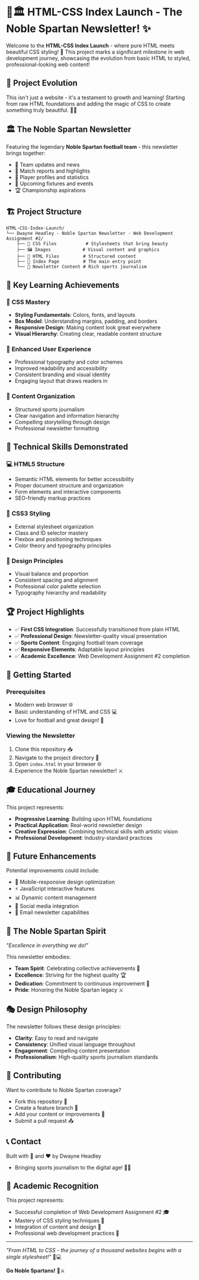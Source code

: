 # 🎨🏛️ HTML-CSS Index Launch - The Noble Spartan Newsletter! ✨

Welcome to the **HTML-CSS Index Launch** - where pure HTML meets beautiful CSS styling! 🎯 This project marks a significant milestone in web development journey, showcasing the evolution from basic HTML to styled, professional-looking web content!

## 🚀 Project Evolution

This isn't just a website - it's a testament to growth and learning! Starting from raw HTML foundations and adding the magic of CSS to create something truly beautiful. 🎨✨

## 🏛️ The Noble Spartan Newsletter

Featuring the legendary **Noble Spartan football team** - this newsletter brings together:
- 🏈 Team updates and news
- 📰 Match reports and highlights  
- 👥 Player profiles and statistics
- 📅 Upcoming fixtures and events
- 🏆 Championship aspirations

## 🏗️ Project Structure

```
HTML-CSS-Index-Launch/
└── Dwayne Headley - Noble Spartan Newsletter - Web Development Assignment #2/
    ├── 🎨 CSS Files           # Stylesheets that bring beauty
    ├── 🖼️ Images            # Visual content and graphics
    ├── 📄 HTML Files         # Structured content
    ├── 🎯 Index Page         # The main entry point
    └── 📰 Newsletter Content # Rich sports journalism
```

## 🌟 Key Learning Achievements

### 🎨 **CSS Mastery**
- **Styling Fundamentals**: Colors, fonts, and layouts
- **Box Model**: Understanding margins, padding, and borders
- **Responsive Design**: Making content look great everywhere
- **Visual Hierarchy**: Creating clear, readable content structure

### 📱 **Enhanced User Experience**
- Professional typography and color schemes
- Improved readability and accessibility
- Consistent branding and visual identity
- Engaging layout that draws readers in

### 🏈 **Content Organization**
- Structured sports journalism
- Clear navigation and information hierarchy
- Compelling storytelling through design
- Professional newsletter formatting

## 🎯 Technical Skills Demonstrated

### 💻 **HTML5 Structure**
- Semantic HTML elements for better accessibility
- Proper document structure and organization
- Form elements and interactive components
- SEO-friendly markup practices

### 🎨 **CSS3 Styling**
- External stylesheet organization
- Class and ID selector mastery
- Flexbox and positioning techniques
- Color theory and typography principles

### 📐 **Design Principles**
- Visual balance and proportion
- Consistent spacing and alignment
- Professional color palette selection
- Typography hierarchy and readability

## 🏆 Project Highlights

- ✅ **First CSS Integration**: Successfully transitioned from plain HTML
- ✅ **Professional Design**: Newsletter-quality visual presentation
- ✅ **Sports Content**: Engaging football team coverage
- ✅ **Responsive Elements**: Adaptable layout principles
- ✅ **Academic Excellence**: Web Development Assignment #2 completion

## 🚀 Getting Started

### Prerequisites
- Modern web browser 🌐
- Basic understanding of HTML and CSS 💻
- Love for football and great design! 🏈

### Viewing the Newsletter
1. Clone this repository 📥
2. Navigate to the project directory 📂
3. Open `index.html` in your browser 🌐
4. Experience the Noble Spartan newsletter! ⚔️

## 🎓 Educational Journey

This project represents:
- **Progressive Learning**: Building upon HTML foundations
- **Practical Application**: Real-world newsletter design
- **Creative Expression**: Combining technical skills with artistic vision
- **Professional Development**: Industry-standard practices

## 🔮 Future Enhancements

Potential improvements could include:
- 📱 Mobile-responsive design optimization
- ⚡ JavaScript interactive features
- 📊 Dynamic content management
- 🔗 Social media integration
- 📧 Email newsletter capabilities

## 🏈 The Noble Spartan Spirit

*"Excellence in everything we do!"*

This newsletter embodies:
- **Team Spirit**: Celebrating collective achievements 🤝
- **Excellence**: Striving for the highest quality 🏆
- **Dedication**: Commitment to continuous improvement 💪
- **Pride**: Honoring the Noble Spartan legacy ⚔️

## 🎭 Design Philosophy

The newsletter follows these design principles:
- **Clarity**: Easy to read and navigate
- **Consistency**: Unified visual language throughout
- **Engagement**: Compelling content presentation
- **Professionalism**: High-quality sports journalism standards

## 🤝 Contributing

Want to contribute to Noble Spartan coverage?
- Fork this repository 🍴
- Create a feature branch 🌿
- Add your content or improvements 📝
- Submit a pull request 📤

## 📞 Contact

Built with 🏈 and ❤️ by Dwayne Headley
- Bringing sports journalism to the digital age! 📰✨

## 🏅 Academic Recognition

This project represents:
- Successful completion of Web Development Assignment #2 🎓
- Mastery of CSS styling techniques 🎨
- Integration of content and design 🔗
- Professional web development practices 💼

---

*"From HTML to CSS - the journey of a thousand websites begins with a single stylesheet!"* 🎨💻

**Go Noble Spartans!** 🏈⚔️
